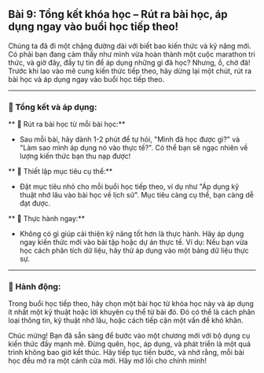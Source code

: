 ## Bài 9: Tổng kết khóa học – Rút ra bài học, áp dụng ngay vào buổi học tiếp theo!

Chúng ta đã đi một chặng đường dài với biết bao kiến thức và kỹ năng mới. Có phải bạn đang cảm thấy như mình vừa hoàn thành một cuộc marathon tri thức, và giờ đây, đầy tự tin để áp dụng những gì đã học? Nhưng, ồ, chờ đã! Trước khi lao vào mê cung kiến thức tiếp theo, hãy dừng lại một chút, rút ra bài học và áp dụng ngay vào buổi học tiếp theo.

---

### 📌 Tổng kết và áp dụng:

** 🔹 Rút ra bài học từ mỗi bài học:**
- Sau mỗi bài, hãy dành 1-2 phút để tự hỏi, "Mình đã học được gì?" và "Làm sao mình áp dụng nó vào thực tế?". Có thể bạn sẽ ngạc nhiên về lượng kiến thức bạn thu nạp được!

** 🔹 Thiết lập mục tiêu cụ thể:**
- Đặt mục tiêu nhỏ cho mỗi buổi học tiếp theo, ví dụ như "Áp dụng kỹ thuật nhớ lâu vào bài học về lịch sử". Mục tiêu càng cụ thể, bạn càng dễ đạt được.

** 🔹 Thực hành ngay:**
- Không có gì giúp cải thiện kỹ năng tốt hơn là thực hành. Hãy áp dụng ngay kiến thức mới vào bài tập hoặc dự án thực tế. Ví dụ: Nếu bạn vừa học cách phân tích dữ liệu, hãy thử áp dụng vào một bảng dữ liệu thực sự.

---

### 🚀 Hành động:

Trong buổi học tiếp theo, hãy chọn một bài học từ khóa học này và áp dụng ít nhất một kỹ thuật hoặc lời khuyên cụ thể từ bài đó. Đó có thể là cách phân loại thông tin, kỹ thuật nhớ lâu, hoặc cách tiếp cận một vấn đề khó khăn.

Chúc mừng! Bạn đã sẵn sàng để bước vào một chương mới với bộ dụng cụ kiến thức đầy mạnh mẽ. Đừng quên, học, áp dụng, và phát triển là một quá trình không bao giờ kết thúc. Hãy tiếp tục tiến bước, và nhớ rằng, mỗi bài học đều mở ra một cánh cửa mới. Hãy mở lối cho chính mình!